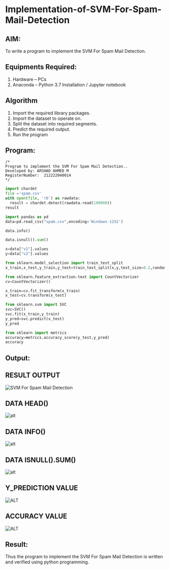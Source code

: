 # Implementation-of-SVM-For-Spam-Mail-Detection

## AIM:
To write a program to implement the SVM For Spam Mail Detection.

## Equipments Required:
1. Hardware – PCs
2. Anaconda – Python 3.7 Installation / Jupyter notebook

## Algorithm
1. Import the required library packages.
2. Import the dataset to operate on.
3. Split the dataset into required segments.
4. Predict the required output.
5. Run the program

## Program:
```
/*
Program to implement the SVM For Spam Mail Detection..
Developed by: ARSHAD AHMED M
RegisterNumber:  212222040014
*/
```
```py
import chardet
file ='spam.csv'
with open(file, 'rb') as rawdata:
  result = chardet.detect(rawdata.read(100000))
result

import pandas as pd
data=pd.read_csv("spam.csv",encoding='Windows-1252')

data.info()

data.isnull().sum()

x=data["v1"].values
y=data["v2"].values

from sklearn.model_selection import train_test_split
x_train,x_test,y_train,y_test=train_test_split(x,y,test_size=0.2,random_state=0)

from sklearn.feature_extraction.text import CountVectorizer
cv=CountVectorizer()

x_train=cv.fit_transform(x_train)
x_test=cv.transform(x_test)

from sklearn.svm import SVC
svc=SVC()
svc.fit(x_train,y_train)
y_pred=svc.predict(x_test)
y_pred

from sklearn import metrics
accuracy=metrics.accuracy_score(y_test,y_pred)
accuracy

```

## Output:
## RESULT OUTPUT
![SVM For Spam Mail Detection](o1.png)
## DATA HEAD()
![alt](o2.png)
## DATA INFO()
![alt](o3.png)
## DATA ISNULL().SUM()
![alt](o4.png)
## Y_PREDICTION VALUE
![ALT](o5.png)
## ACCURACY VALUE
![ALT](o6.png)


## Result:
Thus the program to implement the SVM For Spam Mail Detection is written and verified using python programming.